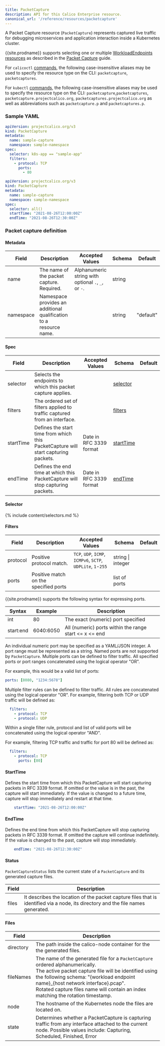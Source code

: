 ```yaml
---
title: PacketCapture
description: API for this Calico Enterprise resource. 
canonical_url: '/reference/resources/packetcapture'
---
```


A Packet Capture resource (`PacketCapture`) represents captured live traffic for debugging microservices and application
interaction inside a Kubernetes cluster.

{{site.prodname}} supports selecting one or multiple [WorkloadEndpoints resources]({{site.baseurl}}/reference/resources/workloadendpoint)
as described in the [Packet Capture] guide.

For `calicoctl` [commands]({{site.baseurl}}/reference/calicoctl/), the following case-insensitive aliases
may be used to specify the resource type on the CLI:
`packetcapture`, `packetcaptures`.

For `kubectl` [commands](https://kubernetes.io/docs/reference/kubectl/overview/), the following case-insensitive aliases may be used to specify the resource type on the CLI: 
`packetcapture`,`packetcaptures`, `packetcapture.projectcalico.org`, `packetcaptures.projectcalico.org` as well as
abbreviations such as `packetcapture.p` and `packetcaptures.p`.

### Sample YAML

```yaml
apiVersion: projectcalico.org/v3
kind: PacketCapture
metadata:
  name: sample-capture
  namespace: sample-namespace
spec:
  selector: k8s-app == "sample-app"
  filters:
    - protocol: TCP
      ports:
        - 80
```

```yaml
apiVersion: projectcalico.org/v3
kind: PacketCapture
metadata:
  name: sample-capture
  namespace: sample-namespace
spec:
  selector: all()
  startTime: "2021-08-26T12:00:00Z"
  endTime: "2021-08-26T12:30:00Z"
```

### Packet capture definition

#### Metadata

| Field     | Description                                                        | Accepted Values                                     | Schema | Default   |
|-----------|--------------------------------------------------------------------|-----------------------------------------------------|--------|-----------|
| name      | The name of the packet capture. Required.                          | Alphanumeric string with optional `.`, `_`, or `-`. | string |           |
| namespace | Namespace provides an additional qualification to a resource name. |                                                     | string | "default" |


#### Spec

| Field      | Description                                                                                         | Accepted Values           | Schema                 | Default |
|------------|-----------------------------------------------------------------------------------------------------|---------------------------|------------------------|---------|
| selector   | Selects the endpoints to which this packet capture applies.                                         |                           | [selector](#selector)  |         |
| filters    | The ordered set of filters applied to traffic captured from an interface.                           |                           | [filters](#filters)    |         |
| startTime  | Defines the start time from which this PacketCapture will start capturing packets.                  |  Date in RFC 3339 format  | [startTime](#startTime)|         |
| endTime    | Defines the end time at which this PacketCapture will stop capturing packets.                       |  Date in RFC 3339 format  | [endTime](#endTime)    |         |

#### Selector

{% include content/selectors.md %}

#### Filters

| Field    | Description                              | Accepted Values                                             | Schema              | Default |
|----------|------------------------------------------|-------------------------------------------------------------|---------------------|---------|
| protocol | Positive protocol match.                 | `TCP`, `UDP`, `ICMP`, `ICMPv6`, `SCTP`, `UDPLite`, `1`-`255`| string \| integer   |         |
| ports    | Positive match on the specified ports    |                                                             | list of ports       |         |

{{site.prodname}} supports the following syntax for expressing ports.

| Syntax     | Example    | Description |
|------------|------------|-------------|
| int        | 80         | The exact (numeric) port specified
| start:end  | 6040:6050  | All (numeric) ports within the range start <= x <= end

An individual numeric port may be specified as a YAML/JSON integer. A port range must be represented as a string. Named ports are not supported by `PacketCapture`.
Multiple ports can be defined to filter traffic. All specified ports or port ranges concatenated using the logical operator "OR".

For example, this would be a valid list of ports:
```yaml
ports: [8080, "1234:5678"]
```

Multiple filter rules can be defined to filter traffic. All rules are concatenated using the logical operator "OR".
For example, filtering both TCP or UDP traffic will be defined as:

```yaml
  filters:
    - protocol: TCP
    - protocol: UDP
```

Within a single filter rule, protocol and list of valid ports will be concatenated using the logical operator "AND".

For example, filtering TCP traffic and traffic for port 80 will be defined as:

```yaml
  filters:
    - protocol: TCP
      ports: [80]
```

#### StartTime

Defines the start time from which this PacketCapture will start capturing packets in RFC 3339 format.
If omitted or the value is in the past, the capture will start immediately.
If the value is changed to a future time, capture will stop immediately and restart at that time.

```yaml
    startTime: "2021-08-26T12:00:00Z"
```

#### EndTime

Defines the end time from which this PacketCapture will stop capturing packets in RFC 3339 format.
If omitted the capture will continue indefinitely.
If the value is changed to the past, capture will stop immediately.

```yaml
    endTime: "2021-08-26T12:30:00Z"
```

#### Status

`PacketCaptureStatus` lists the current state of a `PacketCapture` and its generated capture files.

| Field | Description |
|-------|---|
| files | It describes the location of the packet capture files that is identified via a node, its directory and the file names generated. |

#### Files

| Field     | Description |
|-----------|---|
| directory | The path inside the calico-node container for the the generated files. |
| fileNames | The name of the generated file for a `PacketCapture` ordered alphanumerically. </br> The active packet capture file will be identified using the following schema: "{workload endpoint name}_{host network interface}.pcap". </br> Rotated capture files name will contain an index matching the rotation timestamp. |
| node      | The hostname of the Kubernetes node the files are located on. |
| state     | Determines whether a PacketCapture is capturing traffic from any interface attached to the current node. Possible values include: Capturing, Scheduled, Finished, Error |

[Packet Capture]: /visibility/packetcapture

